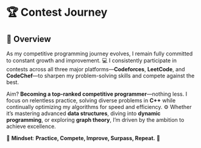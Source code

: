 # 🏆 **Contest Journey**

## **🚀 Overview**

As my competitive programming journey evolves, I remain fully committed to constant growth and improvement. 💻 I consistently participate in contests across all three major platforms—**Codeforces**, **LeetCode**, and **CodeChef**—to sharpen my problem-solving skills and compete against the best.

Aim? **Becoming a top-ranked competitive programmer**—nothing less. I focus on relentless practice, solving diverse problems in **C++**  while continually optimizing my algorithms for speed and efficiency. ⚙️ Whether it’s mastering advanced **data structures**, diving into **dynamic programming**, or exploring **graph theory**, I’m driven by the ambition to achieve excellence.

🌟 **Mindset**: **Practice, Compete, Improve, Surpass, Repeat.** 🚀
